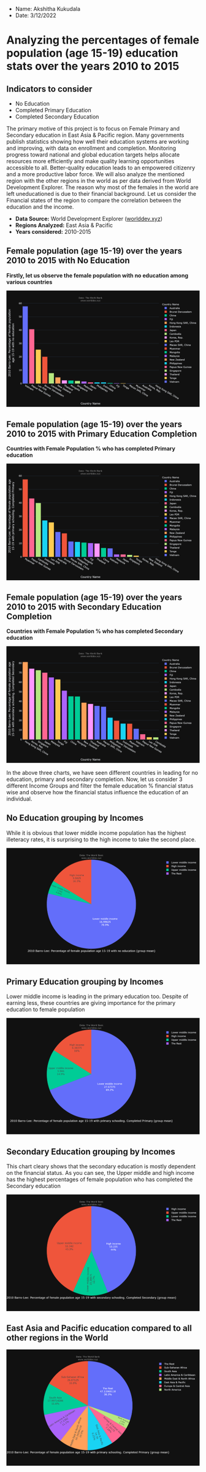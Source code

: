 * Name: Akshitha Kukudala
* Date: 3/12/2022

# Analyzing the percentages of female population (age 15-19) education stats over the years 2010 to 2015 
## Indicators to consider
* No Education
* Completed Primary Education
* Completed Secondary Education

The primary motive of this project is to focus on Female Primary and Secondary education in East Asia & Pacific region. 
Many governments publish statistics showing how well their education systems are working and improving,
with data on enrollment and completion. 
Monitoring progress toward national and global education targets helps allocate resources more efficiently and make quality learning opportunities accessible to all.
Better-quality education leads to an empowered citizenry and a more productive labor force. We will also analyze the mentioned region with the other regions in the world as per data derived from 
World Development Explorer. The reason why most of the females in the world are left uneducationed is due to their financial background. Let us consider the Financial states of the region to compare 
the correlation between the education and the income.

- **Data Source:** World Development Explorer ([worlddev.xyz](https://))
- **Regions Analyzed:** East Asia & Pacific
- **Years considered:** 2010-2015

## Female population (age 15-19) over the years 2010 to 2015 with No Education
**Firstly, let us observe the female population with no education among various countries**

![](https://github.com/akukudala/world_development_explorer/blob/main/charts/no_education.png)

## Female population (age 15-19) over the years 2010 to 2015 with Primary Education Completion
**Countries with Female Population % who has completed Primary education**

![](https://github.com/akukudala/world_development_explorer/blob/main/charts/Primary_education.png)

## Female population (age 15-19) over the years 2010 to 2015 with Secondary Education Completion
**Countries with Female Population % who has completed Secondary education**

![](https://github.com/akukudala/world_development_explorer/blob/main/charts/Secondary_education.png)

In the above three charts, we have seen different countries in leading for no education, primary and secondary completion.
Now, let us consider 3 different Income Groups and filter the female education % financial status wise and observe how the financial status influence the education of an individual.

## No Education grouping by Incomes
<p>
While it is obvious that lower middle income population has the highest illeteracy rates, it is surprising to the high income to take the second place.
</p>

![](https://github.com/akukudala/world_development_explorer/blob/main/charts/lowincome_noedu.png)

## Primary Education grouping by Incomes
<p>
Lower middle income is leading in the primary education too. Despite of earning less, these countries are giving importance for the primary education to female population 
</p>

![](https://github.com/akukudala/world_development_explorer/blob/main/charts/primaryedu_lowincome.png)

## Secondary Education grouping by Incomes
<p>
  This chart cleary shows that the secondary education is mostly dependent on the financial status. As you can see, the Upper middle and high income has the highest percentages of female population who has completed the Secondary education
</p>

![](https://github.com/akukudala/world_development_explorer/blob/main/charts/highincome_secondaryedu.png)






## East Asia and Pacific education compared to all other regions in the World


![](https://github.com/akukudala/world_development_explorer/blob/main/charts/with_all_regions.png)


